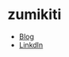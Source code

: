 # zumikiti

- [Blog](https://zumikiti-note.netlify.app/posts/)
- [LinkdIn](https://www.linkedin.com/in/ahigashiizumi)
